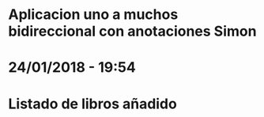 # Aplicacion uno a muchos bidireccional con anotaciones Simon
# 24/01/2018 - 19:54 
# Listado de libros añadido